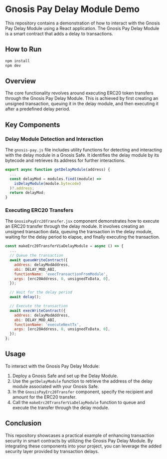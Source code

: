 # Gnosis Pay Delay Module Demo

This repository contains a demonstration of how to interact with the Gnosis Pay Delay Module using a React application. The Gnosis Pay Delay Module is a smart contract that adds a delay to transactions.


## How to Run

```bash
npm install
npm dev
```


## Overview

The core functionality revolves around executing ERC20 token transfers through the Gnosis Pay Delay Module. This is achieved by first creating an unsigned transaction, queuing it in the delay module, and then executing it after a predefined delay period.

## Key Components

### Delay Module Detection and Interaction

The `gnosis-pay.js` file includes utility functions for detecting and interacting with the delay module in a Gnosis Safe. It identifies the delay module by its bytecode and retrieves its address for further interactions.

```javascript:src/components/gnosis-pay.js
export async function getDelayModule(address) {
  ...
  const delayMod = modules.find((module) =>
    isDelayModule(module.bytecode)
  )?.address;
  return delayMod;
}
```

### Executing ERC20 Transfers

The `GnosisPayErc20Transfer.jsx` component demonstrates how to execute an ERC20 transfer through the delay module. It involves creating an unsigned transaction data, queuing the transaction in the delay module, waiting for the delay period to elapse, and finally executing the transaction.

```javascript:src/components/GnosisPayErc20Transfer.jsx
const makeErc20TransferViaDelayModule = async () => {
  ...
  // Queue the transaction
  await queueWriteContract({
    address: delayModAddress,
    abi: DELAY_MOD_ABI,
    functionName: 'execTransactionFromModule',
    args: [erc20Address, 0, unsignedTxData, 0],
  });

  // Wait for the delay period
  await delay();

  // Execute the transaction
  await execWriteContract({
    address: delayModAddress,
    abi: DELAY_MOD_ABI,
    functionName: 'executeNextTx',
    args: [erc20Address, 0, unsignedTxData, 0],
  });
};
```

## Usage

To interact with the Gnosis Pay Delay Module:

1. Deploy a Gnosis Safe and set up the Delay Module.
2. Use the `getDelayModule` function to retrieve the address of the delay module associated with your Gnosis Safe.
3. In the `GnosisPayErc20Transfer` component, specify the recipient and amount for the ERC20 transfer.
4. Call the `makeErc20TransferViaDelayModule` function to queue and execute the transfer through the delay module.

## Conclusion

This repository showcases a practical example of enhancing transaction security in smart contracts by utilizing the Gnosis Pay Delay Module. By integrating these components into your project, you can leverage the added security layer provided by transaction delays.